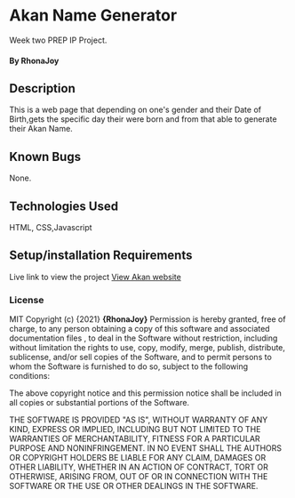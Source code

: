 # Akan Name Generator
Week two PREP IP Project.
#### By RhonaJoy
## Description
This is a web page that depending on one's gender and their Date of Birth,gets the specific day their were born and from that able to generate their Akan Name.
## Known Bugs
None.
## Technologies Used
HTML, CSS,Javascript
## Setup/installation Requirements
Live link to view the project <a href="https://rhonajoyke.github.io/Portfolio/">View Akan website</a>
### License
MIT Copyright (c) {2021} **{RhonaJoy}**
Permission is hereby granted, free of charge, to any person obtaining a copy of this software and associated documentation files , to deal in the Software without restriction, including without limitation the rights to use, copy, modify, merge, publish, distribute, sublicense, and/or sell copies of the Software, and to permit persons to whom the Software is furnished to do so, subject to the following conditions:

The above copyright notice and this permission notice shall be included in all copies or substantial portions of the Software.

THE SOFTWARE IS PROVIDED "AS IS", WITHOUT WARRANTY OF ANY KIND, EXPRESS OR IMPLIED, INCLUDING BUT NOT LIMITED TO THE WARRANTIES OF MERCHANTABILITY, FITNESS FOR A PARTICULAR PURPOSE AND NONINFRINGEMENT. IN NO EVENT SHALL THE AUTHORS OR COPYRIGHT HOLDERS BE LIABLE FOR ANY CLAIM, DAMAGES OR OTHER LIABILITY, WHETHER IN AN ACTION OF CONTRACT, TORT OR OTHERWISE, ARISING FROM, OUT OF OR IN CONNECTION WITH THE SOFTWARE OR THE USE OR OTHER DEALINGS IN THE SOFTWARE.

